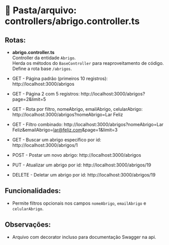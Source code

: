 # 📂 Pasta/arquivo: controllers/abrigo.controller.ts

## Rotas:

- **abrigo.controller.ts**  
  Controller da entidade `Abrigo`.  
  Herda os métodos do `BaseController` para reaproveitamento de código.  
  Define a rota base `/abrigos`.

- GET - Página padrão (primeiros 10 registros): http://localhost:3000/abrigos
- GET - Página 2 com 5 registros: http://localhost:3000/abrigos?page=2&limit=5
- GET - Rota por filtro, nomeAbrigo, emailAbrigo, celularAbrigo: http://localhost:3000/abrigos?nomeAbrigo=Lar Feliz
- GET - Filtro combinado: http://localhost:3000/abrigos?nomeAbrigo=Lar Feliz&emailAbrigo=lar@feliz.com&page=1&limit=3
- GET - Buscar um abrigo específico por id: http://localhost:3000/abrigos/1
- POST - Postar um novo abrigo: http://localhost:3000/abrigos
- PUT - Atualizar um abrigo por id: http://localhost:3000/abrigos/19
- DELETE - Deletar um abrigo por id: http://localhost:3000/abrigos/19

## Funcionalidades:
- Permite filtros opcionais nos campos `nomeAbrigo`, `emailAbrigo` e `celularAbrigo`.

## Observações:

- Arquivo com decorator incluso para documentação Swagger na api.
